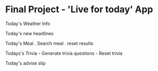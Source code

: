 
# Final Project - 'Live for today' App

Today's Weather Info

Today's new headlines

Today's Meal
    . Search meal
    . reset results

Todays's Trivia
    - Generate trivia questions
    - Reset trivia

Today's advise slip
